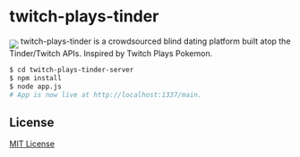 twitch-plays-tinder
===
<img align="middle" src="https://raw.githubusercontent.com/xasos/twitch-plays-tinder/master/twitch-plays-tinder-server/assets/images/logo.png?token=6235280__eyJzY29wZSI6IlJhd0Jsb2I6eGFzb3MvdHdpdGNoLXBsYXlzLXRpbmRlci9tYXN0ZXIvdHdpdGNoLXBsYXlzLXRpbmRlci1zZXJ2ZXIvYXNzZXRzL2ltYWdlcy9sb2dvLnBuZyIsImV4cGlyZXMiOjE0MTE5MDkzMjF9--ceb9ffcab9b7ccd11b2d512e528ff6bc44753449"></img>
twitch-plays-tinder is a crowdsourced blind dating platform built atop the Tinder/Twitch APIs. Inspired by Twitch Plays Pokemon.

```sh
$ cd twitch-plays-tinder-server
$ npm install
$ node app.js
# App is now live at http://localhost:1337/main. 
```

## License
[MIT License](LICENSE)

